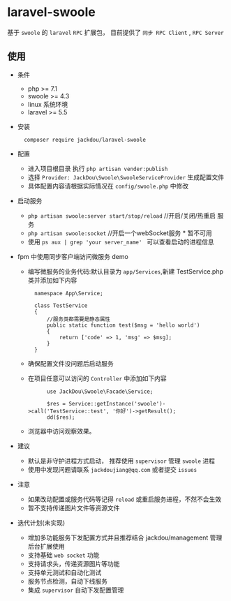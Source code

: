 # laravel-swoole
基于 `swoole` 的 `laravel` `RPC`  扩展包， 目前提供了 `同步 RPC Client` , `RPC Server`


## 使用

- 条件
    - php >= 7.1
    - swoole >= 4.3
    - linux 系统环境
    - laravel >= 5.5
- 安装

        composer require jackdou/laravel-swoole
- 配置
    - 进入项目根目录 执行 `php artisan vender:publish`
    - 选择 `Provider: JackDou\Swoole\SwooleServiceProvider` 生成配置文件
    - 具体配置内容请根据实际情况在 `config/swoole.php` 中修改
- 启动服务
     - `php artisan swoole:server start/stop/reload` //开启/关闭/热重启 服务
     - `php artisan swoole:socket` //开启一个webSocket服务 * 暂不可用
     - 使用 `ps aux | grep 'your server_name' ` 可以查看启动的进程信息
- fpm 中使用同步客户端访问微服务 demo
    - 编写微服务的业务代码:默认目录为 `app/Services`,新建 TestService.php 类并添加如下内容
        
            namespace App\Service;
           
            class TestService
            {
                //服务类都需要是静态属性
                public static function test($msg = 'hello world')
                {
                    return ['code' => 1, 'msg' => $msg];
                }
            }
    - 确保配置文件没问题后启动服务
    - 在项目任意可以访问的 `Controller` 中添加如下内容
                
                use JackDou\Swoole\Facade\Service;
                
                $res = Service::getInstance('swoole')->call('TestService::test', '你好')->getResult();
                dd($res);
    - 浏览器中访问观察效果。

- 建议
    - 默认是非守护进程方式启动， 推荐使用 `supervisor` 管理 `swoole` 进程
    - 使用中发现问题请联系 `jackdoujiang@qq.com` 或者提交 `issues`

- 注意
    - 如果改动配置或服务代码等记得 `reload` 或重启服务进程，不然不会生效
    - 暂不支持传递图片文件等资源文件
- 迭代计划(未实现)
    - 增加多功能服务下发配置方式并且推荐结合 jackdou/management 管理后台扩展使用
    - 支持基础 `web socket` 功能
    - 支持请求头，传递资源图片等功能
    - 支持单元测试和自动化测试
    - 服务节点检测，自动下线服务
    - 集成 `supervisor` 自动下发配置管理
